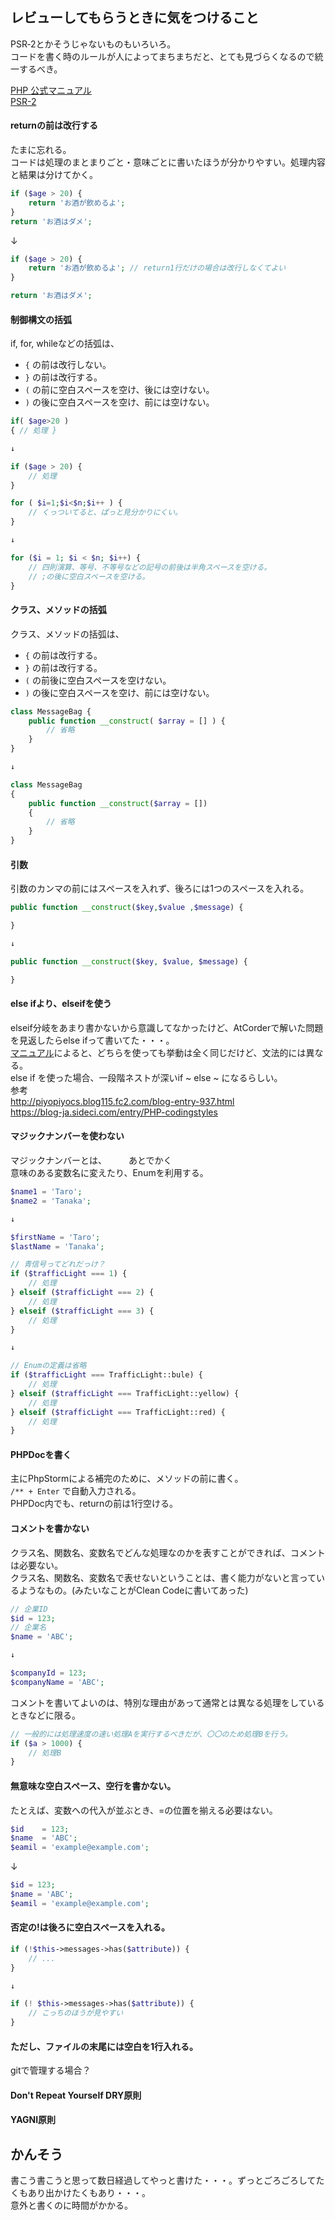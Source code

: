 ## レビューしてもらうときに気をつけること 
PSR‐2とかそうじゃないものもいろいろ。  
コードを書く時のルールが人によってまちまちだと、とても見づらくなるので統一するべき。  

[PHP 公式マニュアル](https://www.php.net/manual/ja/index.php)  
[PSR-2](https://www.php-fig.org/psr/psr-2/)  

#### returnの前は改行する
たまに忘れる。  
コードは処理のまとまりごと・意味ごとに書いたほうが分かりやすい。処理内容と結果は分けてかく。
```php
if ($age > 20) {
    return 'お酒が飲めるよ';
}
return 'お酒はダメ';
```
↓
```php
if ($age > 20) {
    return 'お酒が飲めるよ'; // return1行だけの場合は改行しなくてよい
}

return 'お酒はダメ';
```

#### 制御構文の括弧
if, for, whileなどの括弧は、
* `{` の前は改行しない。
* `}` の前は改行する。
* `(` の前に空白スペースを空け、後には空けない。
* `)` の後に空白スペースを空け、前には空けない。

```php
if( $age>20 )
{ // 処理 }

↓

if ($age > 20) {
    // 処理
}
```

```php
for ( $i=1;$i<$n;$i++ ) {
    // くっついてると、ぱっと見分かりにくい。
}

↓

for ($i = 1; $i < $n; $i++) {
    // 四則演算、等号、不等号などの記号の前後は半角スペースを空ける。  
    // ;の後に空白スペースを空ける。
}
```

#### クラス、メソッドの括弧
クラス、メソッドの括弧は、
* `{` の前は改行する。
* `}` の前は改行する。
* `(` の前後に空白スペースを空けない。
* `)` の後に空白スペースを空け、前には空けない。

```php
class MessageBag {
    public function __construct( $array = [] ) {
        // 省略
    }
}

↓

class MessageBag
{
    public function __construct($array = [])
    {
        // 省略
    }
}
```

#### 引数
引数のカンマの前にはスペースを入れず、後ろには1つのスペースを入れる。
```php
public function __construct($key,$value ,$message) {

}

↓

public function __construct($key, $value, $message) {

}
```

#### else ifより、elseifを使う
elseif分岐をあまり書かないから意識してなかったけど、AtCorderで解いた問題を見返したらelse ifって書いてた・・・。   
[マニュアル](https://www.php.net/manual/ja/control-structures.elseif.php)によると、どちらを使っても挙動は全く同じだけど、文法的には異なる。  
else if を使った場合、一段階ネストが深いif ~ else ~ になるらしい。  
参考  
http://piyopiyocs.blog115.fc2.com/blog-entry-937.html  
https://blog-ja.sideci.com/entry/PHP-codingstyles  

#### マジックナンバーを使わない
マジックナンバーとは、　　　あとでかく  
意味のある変数名に変えたり、Enumを利用する。  
```php
$name1 = 'Taro';
$name2 = 'Tanaka';

↓

$firstName = 'Taro';
$lastName = 'Tanaka';
```
```php
// 青信号ってどれだっけ？
if ($trafficLight === 1) {
    // 処理
} elseif ($trafficLight === 2) {
    // 処理
} elseif ($trafficLight === 3) {
    // 処理
}

↓

// Enumの定義は省略
if ($trafficLight === TrafficLight::bule) {
    // 処理
} elseif ($trafficLight === TrafficLight::yellow) {
    // 処理
} elseif ($trafficLight === TrafficLight::red) {
    // 処理
}
```

#### PHPDocを書く
主にPhpStormによる補完のために、メソッドの前に書く。  
`/** + Enter` で自動入力される。  
PHPDoc内でも、returnの前は1行空ける。  

#### コメントを書かない
クラス名、関数名、変数名でどんな処理なのかを表すことができれば、コメントは必要ない。  
クラス名、関数名、変数名で表せないということは、書く能力がないと言っているようなもの。(みたいなことがClean Codeに書いてあった)  
```php
// 企業ID
$id = 123;
// 企業名
$name = 'ABC';

↓

$companyId = 123;
$companyName = 'ABC';
```

コメントを書いてよいのは、特別な理由があって通常とは異なる処理をしているときなどに限る。  
```php
// 一般的には処理速度の速い処理Aを実行するべきだが、〇〇のため処理Bを行う。
if ($a > 1000) {
    // 処理B
}
```

#### 無意味な空白スペース、空行を書かない。
たとえば、変数への代入が並ぶとき、=の位置を揃える必要はない。
```php
$id    = 123;
$name  = 'ABC';
$eamil = 'example@example.com';
```
↓
```php
$id = 123;
$name = 'ABC';
$eamil = 'example@example.com';
```

#### 否定の!は後ろに空白スペースを入れる。
```php
if (!$this->messages->has($attribute)) {
    // ...
}

↓

if (! $this->messages->has($attribute)) {
    // こっちのほうが見やすい
}
```

#### ただし、ファイルの末尾には空白を1行入れる。  
gitで管理する場合？

#### Don't Repeat Yourself DRY原則

#### YAGNI原則

## かんそう
書こう書こうと思って数日経過してやっと書けた・・・。ずっとごろごろしてたくもあり出かけたくもあり・・・。  
意外と書くのに時間がかかる。  
